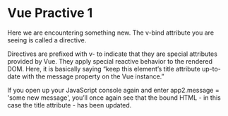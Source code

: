 # Vue Practive 1

Here we are encountering something new. The v-bind attribute you are seeing is called a directive.

Directives are prefixed with v- to indicate that they are special attributes provided by Vue.
They apply special reactive behavior to the rendered DOM.
Here, it is basically saying “keep this element’s title attribute up-to-date with the message property on the Vue instance.”

If you open up your JavaScript console again and enter app2.message = 'some new message', you’ll once again see that the bound HTML - in this case the title attribute - has been updated.
